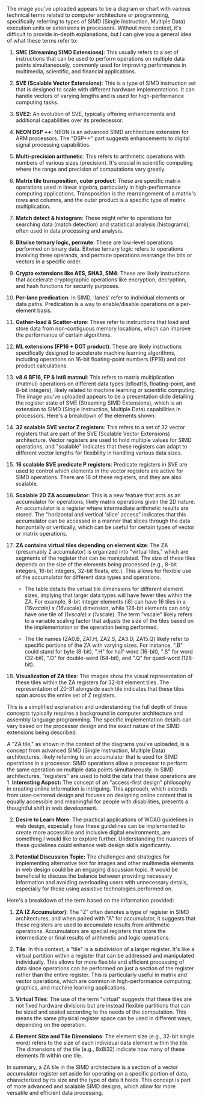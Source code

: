 The image you've uploaded appears to be a diagram or chart with various technical terms related to computer architecture or programming, specifically referring to types of SIMD (Single Instruction, Multiple Data) execution units or extensions in processors. Without more context, it's difficult to provide in-depth explanations, but I can give you a general idea of what these terms refer to:

1. **SME (Streaming SIMD Extensions)**: This usually refers to a set of instructions that can be used to perform operations on multiple data points simultaneously, commonly used for improving performance in multimedia, scientific, and financial applications.

2. **SVE (Scalable Vector Extensions)**: This is a type of SIMD instruction set that is designed to scale with different hardware implementations. It can handle vectors of varying lengths and is used for high-performance computing tasks.

3. **SVE2**: An evolution of SVE, typically offering enhancements and additional capabilities over its predecessor.

4. **NEON DSP ++**: NEON is an advanced SIMD architecture extension for ARM processors. The "DSP++" part suggests enhancements to digital signal processing capabilities.

5. **Multi-precision arithmetic**: This refers to arithmetic operations with numbers of various sizes (precision). It's crucial in scientific computing where the range and precision of computations vary greatly.

6. **Matrix tile transposition, outer product**: These are specific matrix operations used in linear algebra, particularly in high-performance computing applications. Transposition is the rearrangement of a matrix's rows and columns, and the outer product is a specific type of matrix multiplication.

7. **Match detect & histogram**: These might refer to operations for searching data (match detection) and statistical analysis (histograms), often used in data processing and analysis.

8. **Bitwise ternary logic, permute**: These are low-level operations performed on binary data. Bitwise ternary logic refers to operations involving three operands, and permute operations rearrange the bits or vectors in a specific order.

9. **Crypto extensions like AES, SHA3, SM4**: These are likely instructions that accelerate cryptographic operations like encryption, decryption, and hash functions for security purposes.

10. **Per-lane predication**: In SIMD, 'lanes' refer to individual elements or data paths. Predication is a way to enable/disable operations on a per-element basis.

11. **Gather-load & Scatter-store**: These refer to instructions that load and store data from non-contiguous memory locations, which can improve the performance of certain algorithms.

12. **ML extensions (FP16 + DOT product)**: These are likely instructions specifically designed to accelerate machine learning algorithms, including operations on 16-bit floating-point numbers (FP16) and dot product calculations.

13. **v8.6 BF16, FP & Int8 matmul**: This refers to matrix multiplication (matmul) operations on different data types (bfloat16, floating-point, and 8-bit integers), likely related to machine learning or scientific computing.
The image you've uploaded appears to be a presentation slide detailing the register state of SME (Streaming SIMD Extensions), which is an extension to SIMD (Single Instruction, Multiple Data) capabilities in processors. Here's a breakdown of the elements shown:

1. **32 scalable SVE vector Z registers**: This refers to a set of 32 vector registers that are part of the SVE (Scalable Vector Extensions) architecture. Vector registers are used to hold multiple values for SIMD operations, and "scalable" indicates that these registers can adapt to different vector lengths for flexibility in handling various data sizes.

2. **16 scalable SVE predicate P registers**: Predicate registers in SVE are used to control which elements in the vector registers are active for SIMD operations. There are 16 of these registers, and they are also scalable.

3. **Scalable 2D ZA accumulator**: This is a new feature that acts as an accumulator for operations, likely matrix operations given the 2D nature. An accumulator is a register where intermediate arithmetic results are stored. The "horizontal and vertical 'slice' access" indicates that this accumulator can be accessed in a manner that slices through the data horizontally or vertically, which can be useful for certain types of vector or matrix operations.

4. **ZA contains virtual tiles depending on element size**: The ZA (presumably Z accumulator) is organized into "virtual tiles," which are segments of the register that can be manipulated. The size of these tiles depends on the size of the elements being processed (e.g., 8-bit integers, 16-bit integers, 32-bit floats, etc.). This allows for flexible use of the accumulator for different data types and operations.

   - The table details the virtual tile dimensions for different element sizes, implying that larger data types will have fewer tiles within the ZA. For example, 8-bit integer elements (i8) can have 16 tiles in a (16*vscale) x (16*vscale) dimension, while 128-bit elements can only have one tile of (1*vscale) x (1*vscale). The term "vscale" likely refers to a variable scaling factor that adjusts the size of the tiles based on the implementation or the operation being performed.

   - The tile names (ZA0.B, ZA1.H, ZA2.S, ZA3.D, ZA15.Q) likely refer to specific portions of the ZA with varying sizes. For instance, ".B" could stand for byte (8-bit), ".H" for half-word (16-bit), ".S" for word (32-bit), ".D" for double-word (64-bit), and ".Q" for quad-word (128-bit).

5. **Visualization of ZA tiles**: The images show the visual representation of these tiles within the ZA registers for 32-bit element tiles. The representation of Z0-31 alongside each tile indicates that these tiles span across the entire set of Z registers.

This is a simplified explanation and understanding the full depth of these concepts typically requires a background in computer architecture and assembly language programming. The specific implementation details can vary based on the processor design and the exact nature of the SIMD extensions being described.

A "ZA tile," as shown in the context of the diagrams you've uploaded, is a concept from advanced SIMD (Single Instruction, Multiple Data) architectures, likely referring to an accumulator that is used for SIMD operations in a processor. SIMD operations allow a processor to perform the same operation on multiple data points simultaneously. In SIMD architectures, "registers" are used to hold the data that these operations are 1. **Interesting Aspect:** The concept of an "access-first design" philosophy in creating online information is intriguing. This approach, which extends from user-centered design and focuses on designing online content that is equally accessible and meaningful for people with disabilities, presents a thoughtful shift in web development.

2. **Desire to Learn More:** The practical applications of WCAG guidelines in web design, especially how these guidelines can be implemented to create more accessible and inclusive digital environments, are something I would like to explore further. Understanding the nuances of these guidelines could enhance web design skills significantly.

3. **Potential Discussion Topic:** The challenges and strategies for implementing alternative text for images and other multimedia elements in web design could be an engaging discussion topic. It would be beneficial to discuss the balance between providing necessary information and avoiding overloading users with unnecessary details, especially for those using assistive technologies.performed on.

Here's a breakdown of the term based on the information provided:

1. **ZA (Z Accumulator)**: The "Z" often denotes a type of register in SIMD architectures, and when paired with "A" for accumulator, it suggests that these registers are used to accumulate results from arithmetic operations. Accumulators are special registers that store the intermediate or final results of arithmetic and logic operations.

2. **Tile**: In this context, a "tile" is a subdivision of a larger register. It's like a virtual partition within a register that can be addressed and manipulated individually. This allows for more flexible and efficient processing of data since operations can be performed on just a section of the register rather than the entire register. This is particularly useful in matrix and vector operations, which are common in high-performance computing, graphics, and machine learning applications.

3. **Virtual Tiles**: The use of the term "virtual" suggests that these tiles are not fixed hardware divisions but are instead flexible partitions that can be sized and scaled according to the needs of the computation. This means the same physical register space can be used in different ways, depending on the operation.

4. **Element Size and Tile Dimensions**: The element size (e.g., 32-bit single word) refers to the size of each individual data element within the tile. The dimensions of the tile (e.g., 8x8i32) indicate how many of these elements fit within one tile.

In summary, a ZA tile in the SIMD architecture is a section of a vector accumulator register set aside for operating on a specific portion of data, characterized by its size and the type of data it holds. This concept is part of more advanced and scalable SIMD designs, which allow for more versatile and efficient data processing.